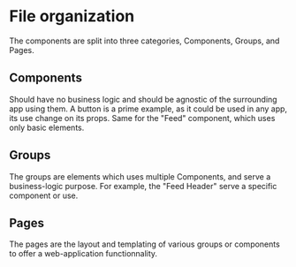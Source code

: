# File organization

The components are split into three categories, Components, Groups, and Pages.

## Components

Should have no business logic and should be agnostic of the surrounding app using them.
A button is a prime example, as it could be used in any app, its use change on its props.
Same for the "Feed" component, which uses only basic elements.

## Groups

The groups are elements which uses multiple Components, and serve a business-logic purpose.
For example, the "Feed Header" serve a specific component or use.

## Pages

The pages are the layout and templating of various groups or components to offer a web-application
functionnality.
